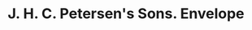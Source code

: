 ---
doi: 10.7916/D8CG1282
date_other: '1899'
date_other_textual: '1899'
form: printed ephemera
genre:
- Envelopes
name:
- J. H. C. Petersen's Sons
object_in_context_url: https://biggert.cul.columbia.edu/items/view/ave_biggert_01752
subject_hierarchical_geographic:
- Davenport, Iowa, United States
subject_name:
- J. H. C. Petersen's Sons
title: J. H. C. Petersen's Sons. Envelope
sort_title: J. H. C. Petersen's Sons. Envelope
call_number: ave_biggert_01752
coordinates:
- 41.543055555555554,-90.59083333333332
pid: ave_biggert_01752
identifiers: ave_biggert_01752
canvas_id: ldpd:397010
permalink: "/items/ave_biggert_01752/"
layout: iiif-image-page
---